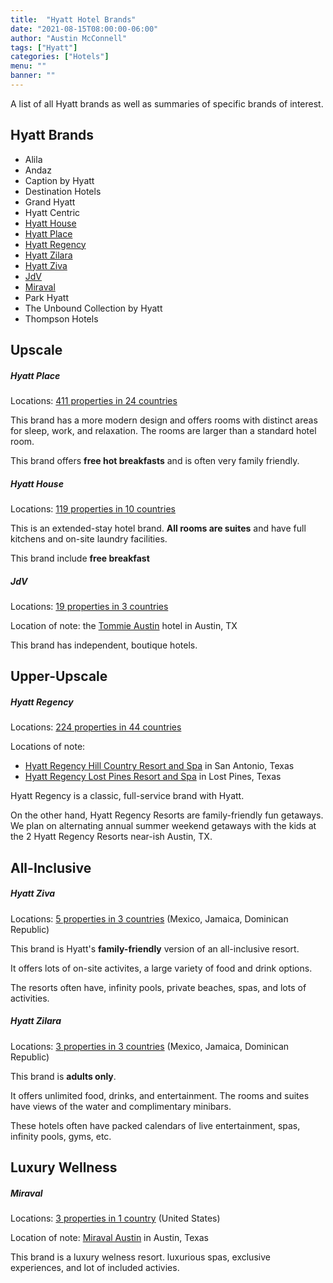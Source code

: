 ```yaml
---
title:  "Hyatt Hotel Brands"
date: "2021-08-15T08:00:00-06:00"
author: "Austin McConnell"
tags: ["Hyatt"]
categories: ["Hotels"]
menu: ""
banner: ""
---
```


A list of all Hyatt brands as well as summaries of specific brands of interest.

<!--more-->

## Hyatt Brands

- Alila
- Andaz
- Caption by Hyatt
- Destination Hotels
- Grand Hyatt
- Hyatt Centric
- [Hyatt House](#hyatt-house)
- [Hyatt Place](#hyatt-place)
- [Hyatt Regency](#hyatt-regency)
- [Hyatt Zilara](#hyatt-ziva)
- [Hyatt Ziva](#hyatt-zilara)
- [JdV](#jdv)
- [Miraval](#miraval)
- Park Hyatt
- The Unbound Collection by Hyatt
- Thompson Hotels

## Upscale

##### Hyatt Place

Locations: [411 properties in 24 countries](https://www.hyatt.com/explore-hotels/map?brands=Hyatt+Place)

This brand has a more modern design and offers rooms with distinct areas for sleep, work, and relaxation. The rooms are larger than a standard hotel room.

This brand offers **free hot breakfasts** and is often very family friendly.

##### Hyatt House

Locations: [119 properties in 10 countries](https://www.hyatt.com/explore-hotels/map?brands=Hyatt+House)

This is an extended-stay hotel brand. **All rooms are suites** and have full kitchens and on-site laundry facilities.

This brand include **free breakfast**

##### JdV

Locations: [19 properties in 3 countries](https://www.hyatt.com/en-US/explore-hotels/map/jdv-by-hyatt?brands=JdV+by+Hyatt)

Location of note: the [Tommie Austin](https://www.hyatt.com/en-US/hotel/texas/tommie-austin/auste) hotel in Austin, TX

This brand has independent, boutique hotels.

## Upper-Upscale

##### Hyatt Regency

Locations: [224 properties in 44 countries](https://www.hyatt.com/explore-hotels/map?brands=Hyatt+Regency)

Locations of note:
- [Hyatt Regency Hill Country Resort and Spa](https://www.hyatt.com/en-US/hotel/texas/hyatt-regency-hill-country-resort-and-spa/sanhc) in San Antonio, Texas
- [Hyatt Regency Lost Pines Resort and Spa](https://www.hyatt.com/en-US/hotel/texas/hyatt-regency-lost-pines-resort-and-spa/auslp) in Lost Pines, Texas

Hyatt Regency is a classic, full-service brand with Hyatt.

On the other hand, Hyatt Regency Resorts are family-friendly fun getaways. We plan on alternating annual summer weekend getaways with the kids at the 2 Hyatt Regency Resorts near-ish Austin, TX.

## All-Inclusive

##### Hyatt Ziva

Locations: [5 properties in 3 countries](https://www.hyatt.com/explore-hotels/map?brands=Hyatt+Ziva) (Mexico, Jamaica, Dominican Republic)

This brand is Hyatt's **family-friendly** version of an all-inclusive resort.

It offers lots of on-site activites, a large variety of food and drink options.

The resorts often have, infinity pools, private beaches, spas, and lots of activities.

##### Hyatt Zilara

Locations: [3 properties in 3 countries](https://www.hyatt.com/explore-hotels/map?brands=Hyatt+Zilara) (Mexico, Jamaica, Dominican Republic)

This brand is **adults only**.

It offers unlimited food, drinks, and entertainment. The rooms and suites have views of the water and complimentary minibars.

These hotels often have packed calendars of live entertainment, spas, infinity pools, gyms, etc.

## Luxury Wellness

##### Miraval

Locations: [3 properties in 1 country](https://www.hyatt.com/explore-hotels/map?brands=Miraval) (United States)

Location of note: [Miraval Austin](https://www.miravalresorts.com/miraval-austin/) in Austin, Texas


This brand is a luxury welness resort. luxurious spas, exclusive experiences, and lot of included activies. 